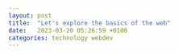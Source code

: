 ```yaml
---
layout: post
title:  "Let's explore the basics of the web"
date:   2023-03-20 05:26:59 +0100
categories: technology webdev
---
```

